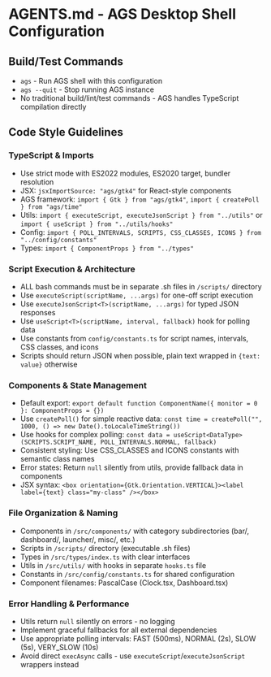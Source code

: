 # AGENTS.md - AGS Desktop Shell Configuration

## Build/Test Commands
- `ags` - Run AGS shell with this configuration
- `ags --quit` - Stop running AGS instance
- No traditional build/lint/test commands - AGS handles TypeScript compilation directly

## Code Style Guidelines

### TypeScript & Imports
- Use strict mode with ES2022 modules, ES2020 target, bundler resolution
- JSX: `jsxImportSource: "ags/gtk4"` for React-style components
- AGS framework: `import { Gtk } from "ags/gtk4"`, `import { createPoll } from "ags/time"`
- Utils: `import { executeScript, executeJsonScript } from "../utils"` or `import { useScript } from "../utils/hooks"`
- Config: `import { POLL_INTERVALS, SCRIPTS, CSS_CLASSES, ICONS } from "../config/constants"`
- Types: `import { ComponentProps } from "../types"`

### Script Execution & Architecture
- ALL bash commands must be in separate .sh files in `/scripts/` directory
- Use `executeScript(scriptName, ...args)` for one-off script execution
- Use `executeJsonScript<T>(scriptName, ...args)` for typed JSON responses
- Use `useScript<T>(scriptName, interval, fallback)` hook for polling data
- Use constants from `config/constants.ts` for script names, intervals, CSS classes, and icons
- Scripts should return JSON when possible, plain text wrapped in `{text: value}` otherwise

### Components & State Management
- Default export: `export default function ComponentName({ monitor = 0 }: ComponentProps = {})`
- Use `createPoll()` for simple reactive data: `const time = createPoll("", 1000, () => new Date().toLocaleTimeString())`
- Use hooks for complex polling: `const data = useScript<DataType>(SCRIPTS.SCRIPT_NAME, POLL_INTERVALS.NORMAL, fallback)`
- Consistent styling: Use CSS_CLASSES and ICONS constants with semantic class names
- Error states: Return `null` silently from utils, provide fallback data in components
- JSX syntax: `<box orientation={Gtk.Orientation.VERTICAL}><label label={text} class="my-class" /></box>`

### File Organization & Naming
- Components in `/src/components/` with category subdirectories (bar/, dashboard/, launcher/, misc/, etc.)
- Scripts in `/scripts/` directory (executable .sh files)
- Types in `/src/types/index.ts` with clear interfaces
- Utils in `/src/utils/` with hooks in separate `hooks.ts` file
- Constants in `/src/config/constants.ts` for shared configuration
- Component filenames: PascalCase (Clock.tsx, Dashboard.tsx)

### Error Handling & Performance
- Utils return `null` silently on errors - no logging
- Implement graceful fallbacks for all external dependencies
- Use appropriate polling intervals: FAST (500ms), NORMAL (2s), SLOW (5s), VERY_SLOW (10s)
- Avoid direct `execAsync` calls - use `executeScript`/`executeJsonScript` wrappers instead